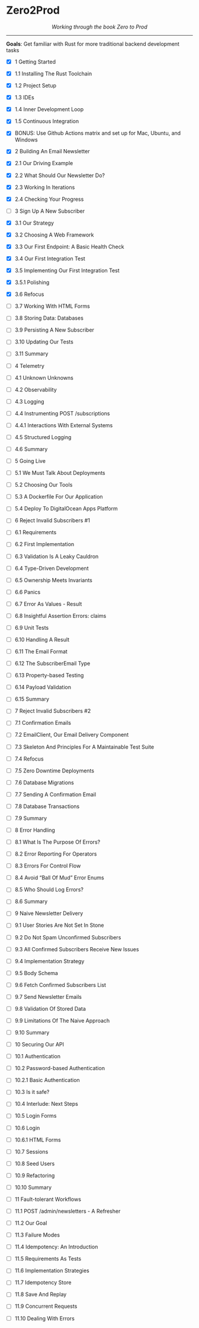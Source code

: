 # Zero2Prod

<p align="center">
    <em>Working through the book Zero to Prod</em>
</p>

---

**Goals**: Get familiar with Rust for more traditional backend development tasks

- [x] 1 Getting Started

- [x] 1.1 Installing The Rust Toolchain 

- [x] 1.2 Project Setup 

- [x] 1.3 IDEs 

- [x] 1.4 Inner Development Loop 

- [x] 1.5 Continuous Integration 

- [x] BONUS: Use Github Actions matrix and set up for Mac, Ubuntu, and Windows 

- [x] 2 Building An Email Newsletter

- [x] 2.1 Our Driving Example

- [x] 2.2 What Should Our Newsletter Do?

- [x] 2.3 Working In Iterations

- [x] 2.4 Checking Your Progress

- [ ] 3 Sign Up A New Subscriber

- [x] 3.1 Our Strategy

- [x] 3.2 Choosing A Web Framework

- [x] 3.3 Our First Endpoint: A Basic Health Check

- [x] 3.4 Our First Integration Test

- [x] 3.5 Implementing Our First Integration Test

- [x] 3.5.1 Polishing

- [x] 3.6 Refocus

- [ ] 3.7 Working With HTML Forms

- [ ] 3.8 Storing Data: Databases

- [ ] 3.9 Persisting A New Subscriber

- [ ] 3.10 Updating Our Tests

- [ ] 3.11 Summary

- [ ] 4 Telemetry

- [ ] 4.1 Unknown Unknowns

- [ ] 4.2 Observability

- [ ] 4.3 Logging

- [ ] 4.4 Instrumenting POST /subscriptions

- [ ] 4.4.1 Interactions With External Systems

- [ ] 4.5 Structured Logging

- [ ] 4.6 Summary

- [ ] 5 Going Live

- [ ] 5.1 We Must Talk About Deployments

- [ ] 5.2 Choosing Our Tools

- [ ] 5.3 A Dockerfile For Our Application

- [ ] 5.4 Deploy To DigitalOcean Apps Platform

- [ ] 6 Reject Invalid Subscribers #1

- [ ] 6.1 Requirements

- [ ] 6.2 First Implementation

- [ ] 6.3 Validation Is A Leaky Cauldron

- [ ] 6.4 Type-Driven Development

- [ ] 6.5 Ownership Meets Invariants

- [ ] 6.6 Panics

- [ ] 6.7 Error As Values - Result

- [ ] 6.8 Insightful Assertion Errors: claims

- [ ] 6.9 Unit Tests

- [ ] 6.10 Handling A Result

- [ ] 6.11 The Email Format

- [ ] 6.12 The SubscriberEmail Type

- [ ] 6.13 Property-based Testing

- [ ] 6.14 Payload Validation

- [ ] 6.15 Summary

- [ ] 7 Reject Invalid Subscribers #2

- [ ] 7.1 Confirmation Emails

- [ ] 7.2 EmailClient, Our Email Delivery Component

- [ ] 7.3 Skeleton And Principles For A Maintainable Test Suite

- [ ] 7.4 Refocus

- [ ] 7.5 Zero Downtime Deployments

- [ ] 7.6 Database Migrations

- [ ] 7.7 Sending A Confirmation Email

- [ ] 7.8 Database Transactions

- [ ] 7.9 Summary

- [ ] 8 Error Handling

- [ ] 8.1 What Is The Purpose Of Errors?

- [ ] 8.2 Error Reporting For Operators

- [ ] 8.3 Errors For Control Flow

- [ ] 8.4 Avoid “Ball Of Mud” Error Enums

- [ ] 8.5 Who Should Log Errors?

- [ ] 8.6 Summary

- [ ] 9 Naive Newsletter Delivery

- [ ] 9.1 User Stories Are Not Set In Stone

- [ ] 9.2 Do Not Spam Unconfirmed Subscribers

- [ ] 9.3 All Confirmed Subscribers Receive New Issues

- [ ] 9.4 Implementation Strategy

- [ ] 9.5 Body Schema

- [ ] 9.6 Fetch Confirmed Subscribers List

- [ ] 9.7 Send Newsletter Emails

- [ ] 9.8 Validation Of Stored Data

- [ ] 9.9 Limitations Of The Naive Approach

- [ ] 9.10 Summary

- [ ] 10 Securing Our API

- [ ] 10.1 Authentication

- [ ] 10.2 Password-based Authentication

- [ ] 10.2.1 Basic Authentication

- [ ] 10.3 Is it safe?

- [ ] 10.4 Interlude: Next Steps

- [ ] 10.5 Login Forms

- [ ] 10.6 Login

- [ ] 10.6.1 HTML Forms

- [ ] 10.7 Sessions

- [ ] 10.8 Seed Users

- [ ] 10.9 Refactoring

- [ ] 10.10 Summary

- [ ] 11 Fault-tolerant Workflows

- [ ] 11.1 POST /admin/newsletters - A Refresher

- [ ] 11.2 Our Goal

- [ ] 11.3 Failure Modes

- [ ] 11.4 Idempotency: An Introduction

- [ ] 11.5 Requirements As Tests

- [ ] 11.6 Implementation Strategies

- [ ] 11.7 Idempotency Store

- [ ] 11.8 Save And Replay

- [ ] 11.9 Concurrent Requests

- [ ] 11.10 Dealing With Errors
